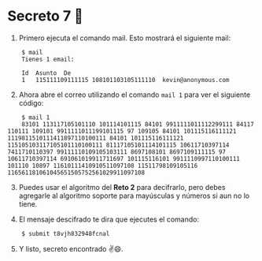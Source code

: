 # Secreto 7 📧

1. Primero ejecuta el comando mail. Esto mostrará el siguiente mail:

``` 
    $ mail
    Tienes 1 email:

    Id	Asunto	De
    1	115111109111115 108101103105111110	kevin@anonymous.com
```

2. Ahora abre el correo utilizando el comando ```mail 1``` para ver el siguiente código:

```
    $ mail 1
    83101 113117105101110 101114101115 84101 9911111011112299111 84117 110111 109101 9911111011199101115 97 109105 84101 101115116111121 1119811510111411897110100111 84101 101115116111121 115105103117105101110100111 81117105101114101115 10611710397114 7411710110397 99111110109105103111 8697108101 8697109111115 97 10611710397114 691061019911711697 101115116101 9911110997110100111 101110 10897 11610111410910511097108 11511798109105116 116561181061045651505752561029911097108
```

3. Puedes usar el algoritmo del __Reto 2__ para decifrarlo, pero debes agregarle al algoritmo soporte para mayúsculas y números si aun no lo tiene. 

4. El mensaje descifrado te dira que ejecutes el comando:

```
    $ submit t8vjh832948fcnal
```

5. Y listo, secreto encontrado ✌😄.